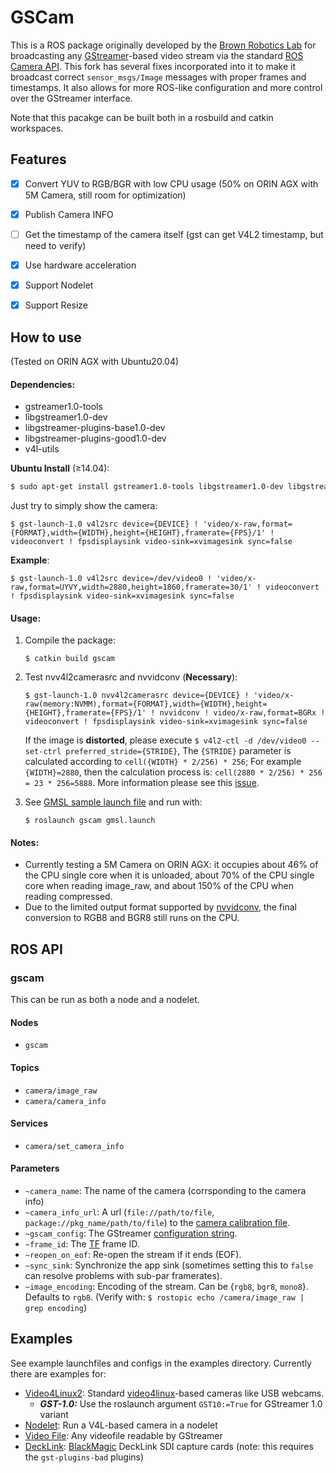 GSCam
===========================================================================================================================

This is a ROS package originally developed by the [Brown Robotics
Lab](http://robotics.cs.brown.edu/) for broadcasting any
[GStreamer](http://gstreamer.freedesktop.org/)-based video stream via the
standard [ROS Camera API](http://ros.org/wiki/camera_drivers). This fork has
several fixes incorporated into it to make it broadcast correct
`sensor_msgs/Image` messages with proper frames and timestamps. It also allows
for more ROS-like configuration and more control over the GStreamer interface.

Note that this pacakge can be built both in a rosbuild and catkin workspaces.



## Features

- [x] Convert YUV to RGB/BGR with low CPU usage (50% on ORIN AGX with 5M Camera, still room for optimization)
- [x] Publish Camera INFO
- [ ] Get the timestamp of the camera itself (gst can get V4L2 timestamp, but need to verify)
- [x] Use hardware acceleration
- [x] Support Nodelet
- [x] Support Resize



How to use
-------------------------

(Tested on ORIN AGX with Ubuntu20.04)

#### Dependencies:

* gstreamer1.0-tools 
* libgstreamer1.0-dev 
* libgstreamer-plugins-base1.0-dev 
* libgstreamer-plugins-good1.0-dev
* v4l-utils

**Ubuntu Install** (≥14.04):

```sh
$ sudo apt-get install gstreamer1.0-tools libgstreamer1.0-dev libgstreamer-plugins-base1.0-dev libgstreamer-plugins-good1.0-dev v4l-utils
```

Just try to simply show the camera:

```shell
$ gst-launch-1.0 v4l2src device={DEVICE} ! 'video/x-raw,format={FORMAT},width={WIDTH},height={HEIGHT},framerate={FPS}/1' ! videoconvert ! fpsdisplaysink video-sink=xvimagesink sync=false
```

**Example**:

```shell
$ gst-launch-1.0 v4l2src device=/dev/video0 ! 'video/x-raw,format=UYVY,width=2880,height=1860,framerate=30/1' ! videoconvert ! fpsdisplaysink video-sink=xvimagesink sync=false
```



#### Usage:

1. Compile the package:

   ```shell
   $ catkin build gscam
   ```

2. Test nvv4l2camerasrc and nvvidconv (**Necessary**):

   ```shell
   $ gst-launch-1.0 nvv4l2camerasrc device={DEVICE} ! 'video/x-raw(memory:NVMM),format={FORMAT},width={WIDTH},height={HEIGHT},framerate={FPS}/1' ! nvvidconv ! video/x-raw,format=BGRx ! videoconvert ! fpsdisplaysink video-sink=xvimagesink sync=false
   ```

   If the image is **distorted**, please execute `$ v4l2-ctl -d /dev/video0 --set-ctrl preferred_stride={STRIDE}`, The `{STRIDE}` parameter is calculated according to `cell({WIDTH} * 2/256) * 256`; For example `{WIDTH}=2880`, then the calculation process is: `cell(2880 * 2/256) * 256 = 23 * 256=5888`. More information please see this [issue](https://forums.developer.nvidia.com/t/500w-camera-problem-failed-to-get-image/195491/17).

 3. See [GMSL sample launch file](launch/gmsl.launch) and run with:

    ```shell
    $ roslaunch gscam gmsl.launch
    ```



#### Notes:

* Currently testing a 5M Camera on ORIN AGX: it occupies about 46% of the CPU single core when it is unloaded, about 70% of the CPU single core when reading image_raw, and about 150% of the CPU when reading compressed.
* Due to the limited output format supported by [nvvidconv](https://docs.nvidia.com/metropolis/deepstream/dev-guide/text/DS_plugin_gst-nvvideoconvert.html), the final conversion to RGB8 and BGR8 still runs on the CPU.



ROS API
----------------

### gscam

This can be run as both a node and a nodelet.

#### Nodes
* `gscam`

#### Topics
* `camera/image_raw`
* `camera/camera_info`

#### Services
* `camera/set_camera_info`

#### Parameters
* `~camera_name`: The name of the camera (corrsponding to the camera info)
* `~camera_info_url`: A url (`file://path/to/file`, `package://pkg_name/path/to/file`) to the [camera calibration file](http://www.ros.org/wiki/camera_calibration_parsers#File_formats).
* `~gscam_config`: The GStreamer [configuration string](http://wiki.oz9aec.net/index.php?title=Gstreamer_cheat_sheet&oldid=1829).
* `~frame_id`: The [TF](http://www.ros.org/wiki/tf) frame ID.
* `~reopen_on_eof`: Re-open the stream if it ends (EOF).
* `~sync_sink`: Synchronize the app sink (sometimes setting this to `false` can resolve problems with sub-par framerates).
* `~image_encoding`: Encoding of the stream. Can be {`rgb8`, `bgr8`, `mono8`}. Defaults to `rgb8`. (Verify with: `$ rostopic echo /camera/image_raw | grep encoding`)

Examples
--------

See example launchfiles and configs in the examples directory. Currently there
are examples for:

* [Video4Linux2](examples/v4l.launch): Standard
  [video4linux](http://en.wikipedia.org/wiki/Video4Linux)-based cameras like
  USB webcams.
    * ***GST-1.0:*** Use the roslaunch argument `GST10:=True` for GStreamer 1.0 variant
* [Nodelet](examples/gscam_nodelet.launch): Run a V4L-based camera in a nodelet
* [Video File](examples/videofile.launch): Any videofile readable by GStreamer
* [DeckLink](examples/decklink.launch):
  [BlackMagic](http://www.blackmagicdesign.com/products/decklink/models)
  DeckLink SDI capture cards (note: this requires the `gst-plugins-bad` plugins)


